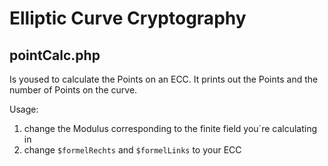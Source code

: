# Elliptic Curve Cryptography

## pointCalc.php 
Is yoused to calculate the Points on an ECC. It prints out the Points and the number of Points on the curve. 

Usage: 
1. change the Modulus corresponding to the finite field you´re calculating in
1. change `$formelRechts` and `$formelLinks` to your ECC 
